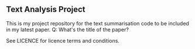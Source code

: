 ## Text Analysis Project

This is my project repository for the text summarisation code to be included in
my latest paper.  Q: What's the title of the paper?

See LICENCE for licence terms and conditions.


